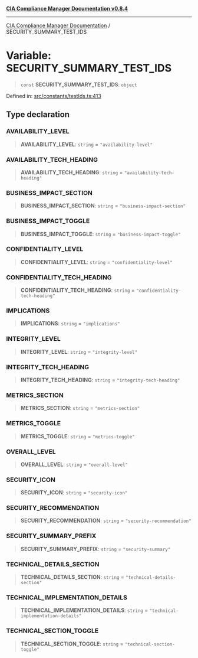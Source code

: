 [**CIA Compliance Manager Documentation v0.8.4**](../README.md)

***

[CIA Compliance Manager Documentation](../globals.md) / SECURITY\_SUMMARY\_TEST\_IDS

# Variable: SECURITY\_SUMMARY\_TEST\_IDS

> `const` **SECURITY\_SUMMARY\_TEST\_IDS**: `object`

Defined in: [src/constants/testIds.ts:413](https://github.com/Hack23/cia-compliance-manager/blob/a6d8d6a2cab2160940b9a047208c12088d7e02cf/src/constants/testIds.ts#L413)

## Type declaration

### AVAILABILITY\_LEVEL

> **AVAILABILITY\_LEVEL**: `string` = `"availability-level"`

### AVAILABILITY\_TECH\_HEADING

> **AVAILABILITY\_TECH\_HEADING**: `string` = `"availability-tech-heading"`

### BUSINESS\_IMPACT\_SECTION

> **BUSINESS\_IMPACT\_SECTION**: `string` = `"business-impact-section"`

### BUSINESS\_IMPACT\_TOGGLE

> **BUSINESS\_IMPACT\_TOGGLE**: `string` = `"business-impact-toggle"`

### CONFIDENTIALITY\_LEVEL

> **CONFIDENTIALITY\_LEVEL**: `string` = `"confidentiality-level"`

### CONFIDENTIALITY\_TECH\_HEADING

> **CONFIDENTIALITY\_TECH\_HEADING**: `string` = `"confidentiality-tech-heading"`

### IMPLICATIONS

> **IMPLICATIONS**: `string` = `"implications"`

### INTEGRITY\_LEVEL

> **INTEGRITY\_LEVEL**: `string` = `"integrity-level"`

### INTEGRITY\_TECH\_HEADING

> **INTEGRITY\_TECH\_HEADING**: `string` = `"integrity-tech-heading"`

### METRICS\_SECTION

> **METRICS\_SECTION**: `string` = `"metrics-section"`

### METRICS\_TOGGLE

> **METRICS\_TOGGLE**: `string` = `"metrics-toggle"`

### OVERALL\_LEVEL

> **OVERALL\_LEVEL**: `string` = `"overall-level"`

### SECURITY\_ICON

> **SECURITY\_ICON**: `string` = `"security-icon"`

### SECURITY\_RECOMMENDATION

> **SECURITY\_RECOMMENDATION**: `string` = `"security-recommendation"`

### SECURITY\_SUMMARY\_PREFIX

> **SECURITY\_SUMMARY\_PREFIX**: `string` = `"security-summary"`

### TECHNICAL\_DETAILS\_SECTION

> **TECHNICAL\_DETAILS\_SECTION**: `string` = `"technical-details-section"`

### TECHNICAL\_IMPLEMENTATION\_DETAILS

> **TECHNICAL\_IMPLEMENTATION\_DETAILS**: `string` = `"technical-implementation-details"`

### TECHNICAL\_SECTION\_TOGGLE

> **TECHNICAL\_SECTION\_TOGGLE**: `string` = `"technical-section-toggle"`
